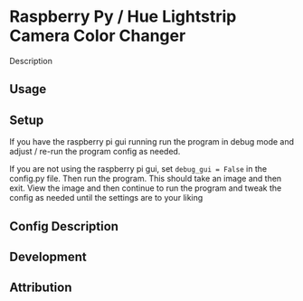 # Raspberry Py / Hue Lightstrip Camera Color Changer
Description

## Usage


## Setup
If you have the raspberry pi gui running run the program in debug mode and adjust / re-run the program config as needed.

If you are not using the raspberry pi gui, set `debug_gui = False` in the config.py file. Then run the program. This should
take an image and then exit. View the image and then continue to run the program and tweak the config as needed until the settings are
to your liking

## Config Description


## Development

## Attribution